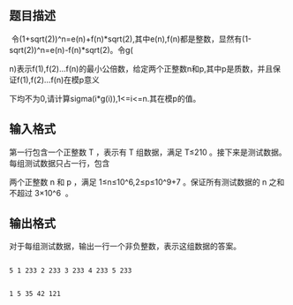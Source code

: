 ## 题目描述

<p> 令(1+sqrt(2))^n=e(n)+f(n)*sqrt(2),其中e(n),f(n)都是整数，显然有(1-sqrt(2))^n=e(n)-f(n)*sqrt(2)。令g(</p>
<div>
 n)表示f(1),f(2)…f(n)的最小公倍数，给定两个正整数n和p,其中p是质数，并且保证f(1),f(2)…f(n)在模p意义
</div>
<div>
 下均不为0,请计算sigma(i*g(i)),1<=i<=n.其在模p的值。
</div>
<div></div>

## 输入格式

<div>
 第一行包含一个正整数 T ，表示有 T 组数据，满足 T≤210 。接下来是测试数据。每组测试数据只占一行，包含
</div>
<div>
 两个正整数 n 和 p ，满足 1≤n≤10^6,2≤p≤10^9+7 。保证所有测试数据的 n 之和不超过 3×10^6  。
</div>
<div></div>
<div></div>

## 输出格式

<p>对于每组测试数据，输出一行一个非负整数，表示这组数据的答案。</p>
<div></div>
<div></div>

```input1
5 1 233 2 233 3 233 4 233 5 233
```
```output1
1 5 35 42 121
```
